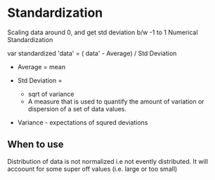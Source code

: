 # Standardization

Scaling data around 0, and get std deviation b/w -1 to 1
Numerical Standardization

var standardized 'data' = (
    data' - Average) / Std Deviation

- Average = mean
- Std Deviation = 
  - sqrt of variance
  - A measure that is used to quantify the amount of variation or   dispersion of a set of data values.

- Variance - expectations of squred deviations


## When to use
Distribution of data is not normalized i.e not evently distributed.
It will accoount for some super off values (i.e. large or too small)






```

```
